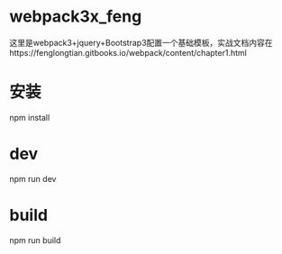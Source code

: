 # webpack3x_feng
这里是webpack3+jquery+Bootstrap3配置一个基础模板，实战文档内容在https://fenglongtian.gitbooks.io/webpack/content/chapter1.html
# 安装
npm install
# dev
npm run dev
# build
npm run build

